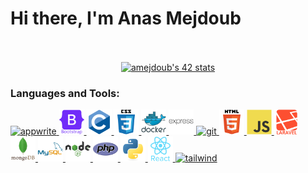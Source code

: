 <h1 align="left">Hi there, I'm Anas Mejdoub</h1>
<div align="center">
  
<!-- <picture decoding="async" loading="lazy"> -->
<!--   <source media="(prefers-color-scheme: light)" srcset="https://pixel-profile.vercel.app/api/github-stats?username=anas-mejdoub&screen_effect=false&background=linear-gradient(to%20bottom%20right%2C%20%2374dcc4%2C%20%234597e9)"> -->
<!--   <source media="(prefers-color-scheme: dark)" srcset="https://pixel-profile.vercel.app/api/github-stats?username=anas-mejdoub&screen_effect=true&background=linear-gradient(to%20bottom%20right%2C%20%235580eb%2C%20%232aeeff)"> -->
<!--   <img alt="github stats" src="https://pixel-profile.vercel.app/api/github-stats?username=anas-mejdoub&screen_effect=false&background=linear-gradient(to%20bottom%20right%2C%20%2374dcc4%2C%20%234597e9)"> -->
<!-- </picture> -->
<br/>
<br/>
<a align="center"  href="https://github.com/anas-mejdoub"><img lign="center" src="https://badge.mediaplus.ma/greenbinary/amejdoub" alt="amejdoub's 42 stats" /></a>
</div>
<!-- <p align="left"> -->
<!-- </p> -->
<!-- <h2>My Github Stats :</h2> -->
<!-- <img src="https://streak-stats.demolab.com?user=anas-mejdoub&locale=en&mode=daily&theme=dracula&hide_border=false&border_radius=5&order=3" height="150" alt="streak graph"  /> 
  <img src="https://github-readme-activity-graph.vercel.app/graph?username=anas-mejdoub&radius=16&theme=react&area=true&order=5" height="300" alt="activity-graph graph"  />
<!-- <img src="http://github-profile-summary-cards.vercel.app/api/cards/profile-details?username=anas-mejdoub&theme=tokyonight"/> -->
<!-- <picture> -->
<!--   <img align="center" src="coding.gif" width = 250px> -->
<!-- </picture> --> 
<h3 align="left">Languages and Tools:</h3>
<p align="left"> <a href="https://appwrite.io" target="_blank" rel="noreferrer"> <img src="https://www.vectorlogo.zone/logos/appwriteio/appwriteio-icon.svg" alt="appwrite" width="40" height="40"/> </a> <a href="https://getbootstrap.com" target="_blank" rel="noreferrer"> <img src="https://raw.githubusercontent.com/devicons/devicon/master/icons/bootstrap/bootstrap-plain-wordmark.svg" alt="bootstrap" width="40" height="40"/> </a> <a href="https://www.cprogramming.com/" target="_blank" rel="noreferrer"> <img src="https://raw.githubusercontent.com/devicons/devicon/master/icons/c/c-original.svg" alt="c" width="40" height="40"/> </a> <a  href="https://www.w3schools.com/css/" target="_blank" rel="noreferrer"> <img src="https://raw.githubusercontent.com/devicons/devicon/master/icons/css3/css3-original-wordmark.svg" alt="css3" width="40" height="40"/> </a> <a href="https://www.docker.com/" target="_blank" rel="noreferrer"> <img src="https://raw.githubusercontent.com/devicons/devicon/master/icons/docker/docker-original-wordmark.svg" alt="docker" width="40" height="40"/> </a> <a href="https://expressjs.com" target="_blank" rel="noreferrer"> <img src="https://raw.githubusercontent.com/devicons/devicon/master/icons/express/express-original-wordmark.svg" alt="express" width="40" height="40"/> </a> <a href="https://git-scm.com/" target="_blank" rel="noreferrer"> <img src="https://www.vectorlogo.zone/logos/git-scm/git-scm-icon.svg" alt="git" width="40" height="40"/> </a> <a href="https://www.w3.org/html/" target="_blank" rel="noreferrer"> <img src="https://raw.githubusercontent.com/devicons/devicon/master/icons/html5/html5-original-wordmark.svg" alt="html5" width="40" height="40"/> </a> <a href="https://developer.mozilla.org/en-US/docs/Web/JavaScript" target="_blank" rel="noreferrer"> <img src="https://raw.githubusercontent.com/devicons/devicon/master/icons/javascript/javascript-original.svg" alt="javascript" width="40" height="40"/> </a> <a href="https://laravel.com/" target="_blank" rel="noreferrer"> <img src="https://raw.githubusercontent.com/devicons/devicon/master/icons/laravel/laravel-plain-wordmark.svg" alt="laravel" width="40" height="40"/> </a> <a href="https://www.mongodb.com/" target="_blank" rel="noreferrer"> <img src="https://raw.githubusercontent.com/devicons/devicon/master/icons/mongodb/mongodb-original-wordmark.svg" alt="mongodb" width="40" height="40"/> </a> <a href="https://www.mysql.com/" target="_blank" rel="noreferrer"> <img src="https://raw.githubusercontent.com/devicons/devicon/master/icons/mysql/mysql-original-wordmark.svg" alt="mysql" width="40" height="40"/> </a> <a href="https://nodejs.org" target="_blank" rel="noreferrer"> <img src="https://raw.githubusercontent.com/devicons/devicon/master/icons/nodejs/nodejs-original-wordmark.svg" alt="nodejs" width="40" height="40"/> </a> <a href="https://www.php.net" target="_blank" rel="noreferrer"> <img src="https://raw.githubusercontent.com/devicons/devicon/master/icons/php/php-original.svg" alt="php" width="40" height="40"/> </a> <a href="https://www.python.org" target="_blank" rel="noreferrer"> <img src="https://raw.githubusercontent.com/devicons/devicon/master/icons/python/python-original.svg" alt="python" width="40" height="40"/> </a> <a href="https://reactjs.org/" target="_blank" rel="noreferrer"> <img src="https://raw.githubusercontent.com/devicons/devicon/master/icons/react/react-original-wordmark.svg" alt="react" width="40" height="40"/> </a> <a href="https://tailwindcss.com/" target="_blank" rel="noreferrer"> <img src="https://www.vectorlogo.zone/logos/tailwindcss/tailwindcss-icon.svg" alt="tailwind" width="40" height="40"/> </a> </p>
<!-- <img src="https://github-readme-stats.vercel.app/api?username=anas-mejdoub&show_icons=true&theme=radical" alt="amejdoub's 42 stats" /> -->
<!-- **22meej/22meej** is a ✨ _special_ ✨ repository because its `README.md` (this file) appears on your GitHub profile.

Here are some ideas to get you started:

- 🔭 I’m currently working on ...
- 🌱 I’m currently learning ...
- 👯 I’m looking to collaborate on ...
- 🤔 I’m looking for help with ...
- 💬 Ask me about ...
- 📫 How to reach me: ...
- 😄 Pronouns: ...
- ⚡ Fun fact: ... -->
